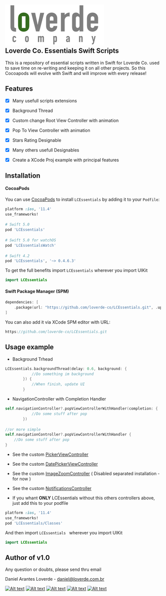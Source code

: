 
![](loverde_company_logo_full.png)  
Loverde Co. Essentials Swift Scripts
----

This is a repository of essential scripts written in Swift for Loverde Co. used to save time on re-writing and keeping it on all other projects. So this Cocoapods will evolve with Swift and will improve with every release!

## Features
- [x] Many usefull scripts extensions
- [x] Background Thread
- [x] Custom change Root View Controller with animation
- [x] Pop To View Controller with animation
- [x] Stars Rating Designable
- [x] Many others usefull Designables
- [x] Create a XCode Proj example with principal features


Installation
----
#### CocoaPods
You can use [CocoaPods](http://cocoapods.org/) to install `LCEssentials` by adding it to your `Podfile`:

```ruby
platform :ios, '11.4'
use_frameworks!

# Swift 5.0
pod 'LCEssentials'

# Swift 5.0 for watchOS
pod 'LCEssentialsWatch'

# Swift 4.2
pod 'LCEssentials', '~> 0.4.6.3'
```

To get the full benefits import `LCEssentials` wherever you import UIKit

``` swift
import LCEssentials
```

#### Swift Package  Manager (SPM)
``` swift
dependencies: [
    .package(url: "https://github.com/loverde-co/LCEssentials.git", .upToNextMajor(from: "0.5.0"))
]
```

You can also add it via XCode SPM editor with URL: 

``` swift
https://github.com/loverde-co/LCEssentials.git
```

## Usage example

* Background Trhead  

```swift
LCEssentials.backgroundThread(delay: 0.6, background: {
            //Do something im background
        }) {
            //When finish, update UI
        }
```
* NavigationController with Completion Handler  

```swift
self.navigationController?.popViewControllerWithHandler(completion: {
            //Do some stuff after pop
        })
        
//or more simple
self.navigationController?.popViewControllerWithHandler {
    //Do some stuff after pop
}
```
* See the custom [PickerViewController](PickerViewController.md) 
* See the custom [DatePickerViewController](DatePickerViewController.md) 
* See the custom [ImageZoomController](ImageZoomController.md) ( Disabled separated installation - for now ) 
* See the custom [NotificationsController](NotificationsController.md) 

* If you whant **ONLY** LCEssentials without this others controllers above, just add this to your podfile

```ruby
platform :ios, '11.4'
use_frameworks!
pod 'LCEssentials/Classes'
```
And then import `LCEssentials ` wherever you import UIKit

``` swift
import LCEssentials
```

Author of v1.0
----

Any question or doubts, please send thru email

Daniel Arantes Loverde - <daniel@loverde.com.br>

[![Alt text](https://loverde.com.br/_signature/loverde_github_mail.gif "My Resume")](https://github.com/loverde-co/resume/)
[![Alt text](https://loverde.com.br/_signature/loverde_bitbucket_mail.gif "Loverde Co. Bitbucket")](https://bitbucket.org/loverde_co)
[![Alt text](https://loverde.com.br/_signature/loverde_github_mail.gif "Loverde Co. Github")](https://github.com/loverde-co)
[![Alt text](https://loverde.com.br/_signature/loverde_twitter_mail.gif "Personal Twitter")](http://twitter.com/jack_loverde)
[![Alt text](https://loverde.com.br/_signature/loverde_instagram_mail.gif "Personal Instagram")](https://instagram.com/loverde)
